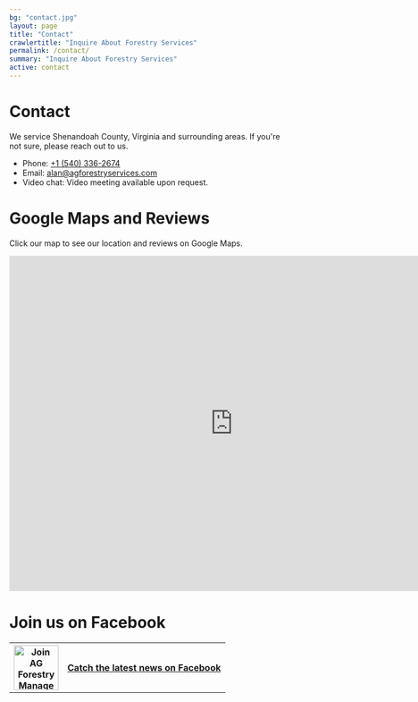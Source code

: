 ```yaml
---
bg: "contact.jpg"
layout: page
title: "Contact"
crawlertitle: "Inquire About Forestry Services"
permalink: /contact/
summary: "Inquire About Forestry Services"
active: contact
---
```


# Contact

We service Shenandoah County, Virginia and surrounding areas.  If you're not
sure, please reach out to us.

* Phone: [+1 (540) 336-2674](tel:540-336-2674)
* Email: [alan@agforestryservices.com](mailto:alan@agforestryservices.com)
* Video chat: Video meeting available upon request.

# Google Maps and Reviews

Click our map to see our location and reviews on Google Maps.

<iframe src="https://www.google.com/maps/embed?pb=!1m14!1m8!1m3!1d99570.89079597734!2d-78.635512!3d38.750162!3m2!1i1024!2i768!4f13.1!3m3!1m2!1s0x0%3A0x93d4ee3b98275e68!2sAppalachian%20Growth%20Forest%20Management%20%26%20Logging%2C%20LLC!5e0!3m2!1sen!2sus!4v1616353296507!5m2!1sen!2sus" width="800" height="600" style="border:0;" allowfullscreen="" loading="lazy"></iframe>

# Join us on Facebook


<table>
<tr>
<th><a href="https://www.facebook.com/AGForestryServices"><img class="nostyle" style="height: 5em; width: 5em" alt="Join AG Forestry Management on Facebook and like our page" src="{{ site.images | relative_url }}/f_logo_RGB-Blue_58.png" /></a></th>
<th><a href="https://www.facebook.com/AGForestryServices">Catch the latest news on Facebook</a></th>
</tr>
</table>
